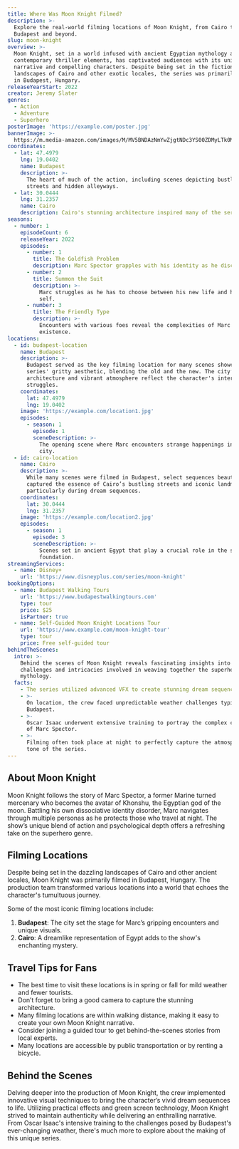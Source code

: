 ```yaml
---
title: Where Was Moon Knight Filmed?
description: >-
  Explore the real-world filming locations of Moon Knight, from Cairo to
  Budapest and beyond.
slug: moon-knight
overview: >-
  Moon Knight, set in a world infused with ancient Egyptian mythology and
  contemporary thriller elements, has captivated audiences with its unique
  narrative and compelling characters. Despite being set in the fictional
  landscapes of Cairo and other exotic locales, the series was primarily filmed
  in Budapest, Hungary.
releaseYearStart: 2022
creator: Jeremy Slater
genres:
  - Action
  - Adventure
  - Superhero
posterImage: 'https://example.com/poster.jpg'
bannerImage: >-
  https://m.media-amazon.com/images/M/MV5BNDAzNmYwZjgtNDc3YS00ZDMyLTk0MjktMTg4MGNmNGU3MjlhXkEyXkFqcGc@._V1_SX300.jpg
coordinates:
  - lat: 47.4979
    lng: 19.0402
    name: Budapest
    description: >-
      The heart of much of the action, including scenes depicting bustling
      streets and hidden alleyways.
  - lat: 30.0444
    lng: 31.2357
    name: Cairo
    description: Cairo's stunning architecture inspired many of the series' settings.
seasons:
  - number: 1
    episodeCount: 6
    releaseYear: 2022
    episodes:
      - number: 1
        title: The Goldfish Problem
        description: Marc Spector grapples with his identity as he discovers his powers.
      - number: 2
        title: Summon the Suit
        description: >-
          Marc struggles as he has to choose between his new life and his former
          self.
      - number: 3
        title: The Friendly Type
        description: >-
          Encounters with various foes reveal the complexities of Marc's
          existence.
locations:
  - id: budapest-location
    name: Budapest
    description: >-
      Budapest served as the key filming location for many scenes showcasing the
      series' gritty aesthetic, blending the old and the new. The city’s unique
      architecture and vibrant atmosphere reflect the character's internal
      struggles.
    coordinates:
      lat: 47.4979
      lng: 19.0402
    image: 'https://example.com/location1.jpg'
    episodes:
      - season: 1
        episode: 1
        sceneDescription: >-
          The opening scene where Marc encounters strange happenings in the
          city.
  - id: cairo-location
    name: Cairo
    description: >-
      While many scenes were filmed in Budapest, select sequences beautifully
      captured the essence of Cairo’s bustling streets and iconic landmarks,
      particularly during dream sequences.
    coordinates:
      lat: 30.0444
      lng: 31.2357
    image: 'https://example.com/location2.jpg'
    episodes:
      - season: 1
        episode: 3
        sceneDescription: >-
          Scenes set in ancient Egypt that play a crucial role in the story's
          foundation.
streamingServices:
  - name: Disney+
    url: 'https://www.disneyplus.com/series/moon-knight'
bookingOptions:
  - name: Budapest Walking Tours
    url: 'https://www.budapestwalkingtours.com'
    type: tour
    price: $25
    isPartner: true
  - name: Self-Guided Moon Knight Locations Tour
    url: 'https://www.example.com/moon-knight-tour'
    type: tour
    price: Free self-guided tour
behindTheScenes:
  intro: >-
    Behind the scenes of Moon Knight reveals fascinating insights into the
    challenges and intricacies involved in weaving together the superhero's
    mythology.
  facts:
    - The series utilized advanced VFX to create stunning dream sequences.
    - >-
      On location, the crew faced unpredictable weather challenges typical of
      Budapest.
    - >-
      Oscar Isaac underwent extensive training to portray the complex character
      of Marc Spector.
    - >-
      Filming often took place at night to perfectly capture the atmospheric
      tone of the series.
---
```


## About Moon Knight

Moon Knight follows the story of Marc Spector, a former Marine turned mercenary who becomes the avatar of Khonshu, the Egyptian god of the moon. Battling his own dissociative identity disorder, Marc navigates through multiple personas as he protects those who travel at night. The show’s unique blend of action and psychological depth offers a refreshing take on the superhero genre.

## Filming Locations

Despite being set in the dazzling landscapes of Cairo and other ancient locales, Moon Knight was primarily filmed in Budapest, Hungary. The production team transformed various locations into a world that echoes the character's tumultuous journey.

Some of the most iconic filming locations include:

1. **Budapest**: The city set the stage for Marc’s gripping encounters and unique visuals.
2. **Cairo**: A dreamlike representation of Egypt adds to the show's enchanting mystery.

## Travel Tips for Fans

- The best time to visit these locations is in spring or fall for mild weather and fewer tourists.
- Don’t forget to bring a good camera to capture the stunning architecture.
- Many filming locations are within walking distance, making it easy to create your own Moon Knight narrative.
- Consider joining a guided tour to get behind-the-scenes stories from local experts.
- Many locations are accessible by public transportation or by renting a bicycle.

## Behind the Scenes

Delving deeper into the production of Moon Knight, the crew implemented innovative visual techniques to bring the character’s vivid dream sequences to life. Utilizing practical effects and green screen technology, Moon Knight strived to maintain authenticity while delivering an enthralling narrative. From Oscar Isaac's intensive training to the challenges posed by Budapest's ever-changing weather, there's much more to explore about the making of this unique series.
